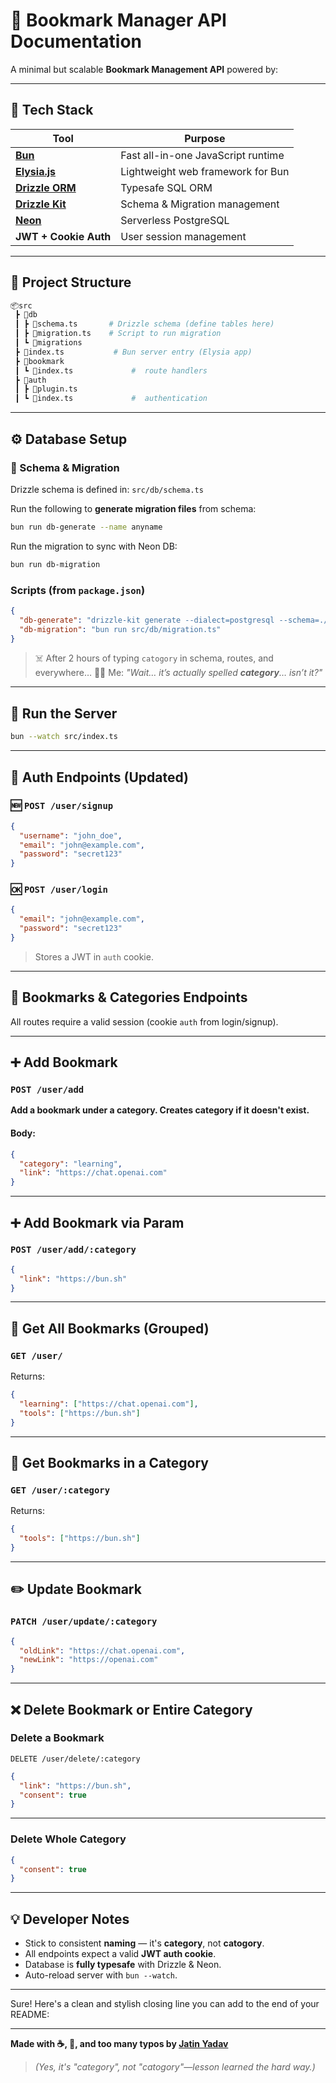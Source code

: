 

# 🧠 Bookmark Manager API Documentation

A minimal but scalable **Bookmark Management API** powered by:

---

## 🧰 Tech Stack

| Tool                                                      | Purpose                            |
| --------------------------------------------------------- | ---------------------------------- |
| **[Bun](https://bun.sh)**                                 | Fast all-in-one JavaScript runtime |
| **[Elysia.js](https://elysiajs.com/)**                    | Lightweight web framework for Bun  |
| **[Drizzle ORM](https://orm.drizzle.team/)**              | Typesafe SQL ORM                   |
| **[Drizzle Kit](https://orm.drizzle.team/docs/overview)** | Schema & Migration management      |
| **[Neon](https://neon.tech)**                             | Serverless PostgreSQL              |
| **JWT + Cookie Auth**                                     | User session management            |

---

## 🤖 Project Structure

```bash
📦src
 ┣ 📂db
 ┃ ┣ 📜schema.ts       # Drizzle schema (define tables here)
 ┃ ┣ 📜migration.ts    # Script to run migration
 ┃ ┗ 📂migrations    
 ┣ 📜index.ts           # Bun server entry (Elysia app)
 ┣ 📂bookmark
 ┃ ┗ 📜index.ts             #  route handlers
 ┣ 📂auth
 ┃ ┣ 📜plugin.ts      
 ┃ ┗ 📜index.ts             #  authentication 
```

---

## ⚙️ Database Setup

### 📜 Schema & Migration

Drizzle schema is defined in:
`src/db/schema.ts`

Run the following to **generate migration files** from schema:

```bash
bun run db-generate --name anyname
```

Run the migration to sync with Neon DB:

```bash
bun run db-migration
```

### Scripts (from `package.json`)

```json
{
  "db-generate": "drizzle-kit generate --dialect=postgresql --schema=./src/db/schema.ts  --out=./src/db/migrations",
  "db-migration": "bun run src/db/migration.ts"
}
```

> ☠️ After 2 hours of typing `catogory` in schema, routes, and everywhere…
> 🤦‍♂️ Me: *"Wait… it’s actually spelled **category**… isn’t it?"*

---

## 🚀 Run the Server

```bash
bun --watch src/index.ts
```

---

## 🔐 Auth Endpoints (Updated)

### 🆕 `POST /user/signup`

```json
{
  "username": "john_doe",
  "email": "john@example.com",
  "password": "secret123"
}
```

### 🆗 `POST /user/login`

```json
{
  "email": "john@example.com",
  "password": "secret123"
}
```

> Stores a JWT in `auth` cookie.

---

## 🔖 Bookmarks & Categories Endpoints

All routes require a valid session (cookie `auth` from login/signup).

---

## ➕ Add Bookmark

### `POST /user/add`

**Add a bookmark under a category. Creates category if it doesn't exist.**

#### Body:

```json
{
  "category": "learning",
  "link": "https://chat.openai.com"
}
```

---

## ➕ Add Bookmark via Param

### `POST /user/add/:category`

```json
{
  "link": "https://bun.sh"
}
```

---

## 📄 Get All Bookmarks (Grouped)

### `GET /user/`

Returns:

```json
{
  "learning": ["https://chat.openai.com"],
  "tools": ["https://bun.sh"]
}
```

---

## 📁 Get Bookmarks in a Category

### `GET /user/:category`

Returns:

```json
{
  "tools": ["https://bun.sh"]
}
```

---

## ✏️ Update Bookmark

### `PATCH /user/update/:category`

```json
{
  "oldLink": "https://chat.openai.com",
  "newLink": "https://openai.com"
}
```

---

## ❌ Delete Bookmark or Entire Category

### Delete a Bookmark

`DELETE /user/delete/:category`

```json
{
  "link": "https://bun.sh",
  "consent": true
}
```

---

### Delete Whole Category

```json
{
  "consent": true
}
```
---

## 💡 Developer Notes

* Stick to consistent **naming** — it's **category**, not **catogory**.
* All endpoints expect a valid **JWT auth cookie**.
* Database is **fully typesafe** with Drizzle & Neon.
* Auto-reload server with `bun --watch`.

---

Sure! Here's a clean and stylish closing line you can add to the end of your README:

---

**Made with ☕, 🤯, and too many typos by [Jatin Yadav](https://github.com/jatin-yadav-sekwal)**

> *(Yes, it's "category", not "catogory"—lesson learned the hard way.)*


